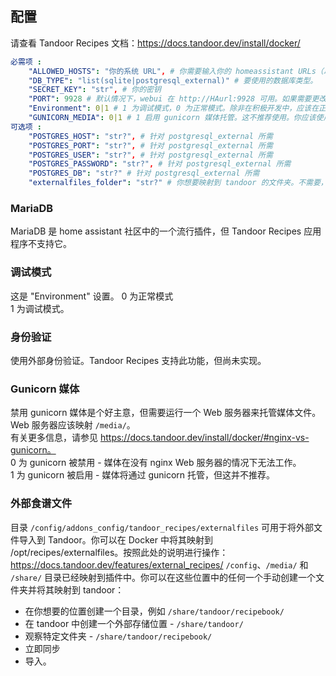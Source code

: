 ## 配置

请查看 Tandoor Recipes 文档：https://docs.tandoor.dev/install/docker/

```yaml
必需项 :
    "ALLOWED_HOSTS": "你的系统 URL", # 你需要输入你的 homeassistant URLs（以逗号分隔，不带空格），以便允许进站流量
    "DB_TYPE": "list(sqlite|postgresql_external)" # 要使用的数据库类型。
    "SECRET_KEY": "str", # 你的密钥
    "PORT": 9928 # 默认情况下，webui 在 http://HAurl:9928 可用。如果需要更改端口，应该通过此选项进行，而不是在应用程序内进行更改。
    "Environment": 0|1 # 1 为调试模式，0 为正常模式。除非在积极开发中，应该在正常模式下运行。
    "GUNICORN_MEDIA": 0|1 # 1 启用 gunicorn 媒体托管。这不推荐使用。你应该使用 nginx 服务器来托管你的媒体 - 参见文档。
可选项 :
    "POSTGRES_HOST": "str?", # 针对 postgresql_external 所需
    "POSTGRES_PORT": "str?", # 针对 postgresql_external 所需
    "POSTGRES_USER": "str?", # 针对 postgresql_external 所需
    "POSTGRES_PASSWORD": "str?", # 针对 postgresql_external 所需
    "POSTGRES_DB": "str?" # 针对 postgresql_external 所需
    "externalfiles_folder": "str?" # 你想要映射到 tandoor 的文件夹。不需要，因为 /share/ 和 /media/ 已被映射。如果该文件夹不存在，将会被创建。
```
### MariaDB
MariaDB 是 home assistant 社区中的一个流行插件，但 Tandoor Recipes 应用程序不支持它。

### 调试模式
这是 "Environment" 设置。
0 为正常模式  
1 为调试模式。

### 身份验证
使用外部身份验证。Tandoor Recipes 支持此功能，但尚未实现。

### Gunicorn 媒体
禁用 gunicorn 媒体是个好主意，但需要运行一个 Web 服务器来托管媒体文件。Web 服务器应该映射 `/media/`。  
有关更多信息，请参见 https://docs.tandoor.dev/install/docker/#nginx-vs-gunicorn。  
0 为 gunicorn 被禁用 - 媒体在没有 nginx Web 服务器的情况下无法工作。  
1 为 gunicorn 被启用 - 媒体将通过 gunicorn 托管，但这并不推荐。

### 外部食谱文件

目录 `/config/addons_config/tandoor_recipes/externalfiles` 可用于将外部文件导入到 Tandoor。你可以在 Docker 中将其映射到 /opt/recipes/externalfiles。按照此处的说明进行操作：https://docs.tandoor.dev/features/external_recipes/
`/config`、`/media/` 和 `/share/` 目录已经映射到插件中。你可以在这些位置中的任何一个手动创建一个文件夹并将其映射到 tandoor：
- 在你想要的位置创建一个目录，例如 `/share/tandoor/recipebook/`
- 在 tandoor 中创建一个外部存储位置 - `/share/tandoor/`
- 观察特定文件夹 - `/share/tandoor/recipebook/`
- 立即同步
- 导入。